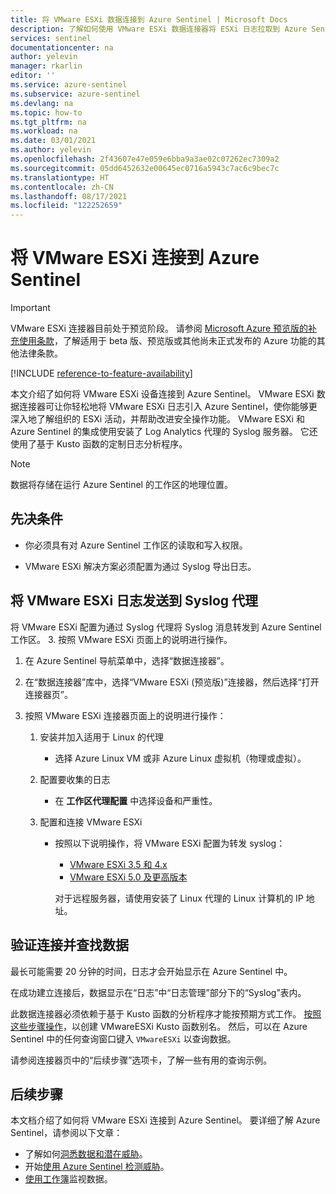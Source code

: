 ```yaml
---
title: 将 VMware ESXi 数据连接到 Azure Sentinel | Microsoft Docs
description: 了解如何使用 VMware ESXi 数据连接器将 ESXi 日志拉取到 Azure Sentinel。 在工作簿中查看 ESXi 数据，创建警报，并改进调查。
services: sentinel
documentationcenter: na
author: yelevin
manager: rkarlin
editor: ''
ms.service: azure-sentinel
ms.subservice: azure-sentinel
ms.devlang: na
ms.topic: how-to
ms.tgt_pltfrm: na
ms.workload: na
ms.date: 03/01/2021
ms.author: yelevin
ms.openlocfilehash: 2f43607e47e059e6bba9a3ae02c07262ec7309a2
ms.sourcegitcommit: 05dd6452632e00645ec0716a5943c7ac6c9bec7c
ms.translationtype: HT
ms.contentlocale: zh-CN
ms.lasthandoff: 08/17/2021
ms.locfileid: "122252659"
---
```

# <a name="connect-your-vmware-esxi-to-azure-sentinel"></a>将 VMware ESXi 连接到 Azure Sentinel

> [!IMPORTANT]
> VMware ESXi 连接器目前处于预览阶段。 请参阅 [Microsoft Azure 预览版的补充使用条款](https://azure.microsoft.com/support/legal/preview-supplemental-terms/)，了解适用于 beta 版、预览版或其他尚未正式发布的 Azure 功能的其他法律条款。

[!INCLUDE [reference-to-feature-availability](includes/reference-to-feature-availability.md)]

本文介绍了如何将 VMware ESXi 设备连接到 Azure Sentinel。 VMware ESXi 数据连接器可让你轻松地将 VMware ESXi 日志引入 Azure Sentinel，使你能够更深入地了解组织的 ESXi 活动，并帮助改进安全操作功能。 VMware ESXi 和 Azure Sentinel 的集成使用安装了 Log Analytics 代理的 Syslog 服务器。 它还使用了基于 Kusto 函数的定制日志分析程序。

> [!NOTE]
> 数据将存储在运行 Azure Sentinel 的工作区的地理位置。

## <a name="prerequisites"></a>先决条件

- 你必须具有对 Azure Sentinel 工作区的读取和写入权限。

- VMware ESXi 解决方案必须配置为通过 Syslog 导出日志。

## <a name="send-vmware-esxi-logs-to-the-syslog-agent"></a>将 VMware ESXi 日志发送到 Syslog 代理  

将 VMware ESXi 配置为通过 Syslog 代理将 Syslog 消息转发到 Azure Sentinel 工作区。
3. 按照 VMware ESXi 页面上的说明进行操作。


1. 在 Azure Sentinel 导航菜单中，选择“数据连接器”。

1. 在“数据连接器”库中，选择“VMware ESXi (预览版)”连接器，然后选择“打开连接器页”。

1. 按照 VMware ESXi 连接器页面上的说明进行操作：

    1. 安装并加入适用于 Linux 的代理

        - 选择 Azure Linux VM 或非 Azure Linux 虚拟机（物理或虚拟）。

    1. 配置要收集的日志

        - 在 **工作区代理配置** 中选择设备和严重性。

    1. 配置和连接 VMware ESXi

        - 按照以下说明操作，将 VMware ESXi 配置为转发 syslog：
            - [VMware ESXi 3.5 和 4.x](https://kb.vmware.com/s/article/1016621)
            - [VMware ESXi 5.0 及更高版本](https://docs.vmware.com/en/VMware-vSphere/5.5/com.vmware.vsphere.monitoring.doc/GUID-9F67DB52-F469-451F-B6C8-DAE8D95976E7.html)

            对于远程服务器，请使用安装了 Linux 代理的 Linux 计算机的 IP 地址。

## <a name="validate-connectivity-and-find-your-data"></a>验证连接并查找数据

最长可能需要 20 分钟的时间，日志才会开始显示在 Azure Sentinel 中。 

在成功建立连接后，数据显示在“日志”中“日志管理”部分下的“Syslog”表内。

此数据连接器必须依赖于基于 Kusto 函数的分析程序才能按预期方式工作。 [按照这些步骤操作](https://aka.ms/sentinel-vmwareesxi-parser)，以创建 VMwareESXi Kusto 函数别名。 然后，可以在 Azure Sentinel 中的任何查询窗口键入 `VMwareESXi` 以查询数据。

请参阅连接器页中的“后续步骤”选项卡，了解一些有用的查询示例。

## <a name="next-steps"></a>后续步骤

本文档介绍了如何将 VMware ESXi 连接到 Azure Sentinel。 要详细了解 Azure Sentinel，请参阅以下文章：

- 了解如何[洞悉数据和潜在威胁](get-visibility.md)。
- 开始[使用 Azure Sentinel 检测威胁](detect-threats-built-in.md)。
- [使用工作簿](monitor-your-data.md)监视数据。